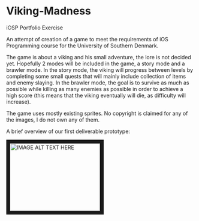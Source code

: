 Viking-Madness
==============

iOSP Portfolio Exercise

An attempt of creation of a game to meet the requirements of iOS Programming course for the University of Southern Denmark.

The game is about a viking and his small adventure, the lore is not decided yet. Hopefully 2 modes will be included in the game,
a story mode and a brawler mode. In the story mode, the viking will progress between levels by completing some small quests that will 
mainly include collection of items and enemy slaying. In the brawler mode, the goal is to survive as much as possible while killing as 
many enemies as possible in order to achieve a high score (this means that the viking eventually will die, as difficulty will increase).

The game uses mostly existing sprites. No copyright is claimed for any of the images, I do not own any of them.

A brief overview of our first deliverable prototype:

<a href="http://www.youtube.com/watch?feature=player_embedded&v=B_M2ZnVwzBg
" target="_blank"><img src="http://img.youtube.com/vi/B_M2ZnVwzBg/0.jpg" 
alt="IMAGE ALT TEXT HERE" width="240" height="180" border="10" /></a>
